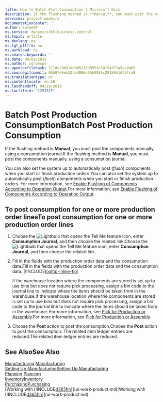 ```yaml
---
title: How to Batch Post Consumption | Microsoft Docs
description: If the flushing method is **Manual**, you must post the components manually, using a consumption journal.
services: project-madeira
documentationcenter: ''
author: SorenGP
ms.service: dynamics365-business-central
ms.topic: article
ms.devlang: na
ms.tgt_pltfrm: na
ms.workload: na
ms.search.keywords: ''
ms.date: 04/01/2019
ms.author: sgroespe
ms.openlocfilehash: 121dec9b91d0dd5215d9953e50154873a5ae2402
ms.sourcegitcommit: 60b87e5eb32bb408dd65b9855c29159b1dfbfca8
ms.translationtype: HT
ms.contentlocale: en-GB
ms.lasthandoff: 04/29/2019
ms.locfileid: "1253615"
---
```

# <a name="batch-post-production-consumption"></a><span data-ttu-id="c3db8-103">Batch Post Production Consumption</span><span class="sxs-lookup"><span data-stu-id="c3db8-103">Batch Post Production Consumption</span></span>
<span data-ttu-id="c3db8-104">If the flushing method is **Manual**, you must post the components manually, using a consumption journal.</span><span class="sxs-lookup"><span data-stu-id="c3db8-104">If the flushing method is **Manual**, you must post the components manually, using a consumption journal.</span></span>

<span data-ttu-id="c3db8-105">You can also set the system up to automatically post (*flush*) components when you start or finish production orders.</span><span class="sxs-lookup"><span data-stu-id="c3db8-105">You can also set the system up to automatically post (*flush*) components when you start or finish production orders.</span></span> <span data-ttu-id="c3db8-106">For more information, see [Enable Flushing of Components According to Operation Output](production-how-to-flush-components-according-to-operation-output.md).</span><span class="sxs-lookup"><span data-stu-id="c3db8-106">For more information, see [Enable Flushing of Components According to Operation Output](production-how-to-flush-components-according-to-operation-output.md).</span></span>

## <a name="to-post-consumption-for-one-or-more-production-order-lines"></a><span data-ttu-id="c3db8-107">To post consumption for one or more production order lines</span><span class="sxs-lookup"><span data-stu-id="c3db8-107">To post consumption for one or more production order lines</span></span>  
1.  <span data-ttu-id="c3db8-108">Choose the ![Lightbulb that opens the Tell Me feature](media/ui-search/search_small.png "Tell me what you want to do") icon, enter **Consumption Journal**, and then choose the related link.</span><span class="sxs-lookup"><span data-stu-id="c3db8-108">Choose the ![Lightbulb that opens the Tell Me feature](media/ui-search/search_small.png "Tell me what you want to do") icon, enter **Consumption Journal**, and then choose the related link.</span></span>  
2.  <span data-ttu-id="c3db8-109">Fill in the fields with the production order data and the consumption data.</span><span class="sxs-lookup"><span data-stu-id="c3db8-109">Fill in the fields with the production order data and the consumption data.</span></span> [!INCLUDE[tooltip-inline-tip](includes/tooltip-inline-tip_md.md)]  

    <span data-ttu-id="c3db8-110">If the warehouse location where the components are stored is set up to use bins but does not require pick processing, assign a bin code to the journal line to indicate where the items should be taken from in the warehouse.</span><span class="sxs-lookup"><span data-stu-id="c3db8-110">If the warehouse location where the components are stored is set up to use bins but does not require pick processing, assign a bin code to the journal line to indicate where the items should be taken from in the warehouse.</span></span> <span data-ttu-id="c3db8-111">For more information, see [Pick for Production or Assembly](warehouse-how-to-pick-for-production.md).</span><span class="sxs-lookup"><span data-stu-id="c3db8-111">For more information, see [Pick for Production or Assembly](warehouse-how-to-pick-for-production.md).</span></span>  
3.  <span data-ttu-id="c3db8-112">Choose the **Post** action to post the consumption.</span><span class="sxs-lookup"><span data-stu-id="c3db8-112">Choose the **Post** action to post the consumption.</span></span> <span data-ttu-id="c3db8-113">The related item ledger entries are reduced.</span><span class="sxs-lookup"><span data-stu-id="c3db8-113">The related item ledger entries are reduced.</span></span>

## <a name="see-also"></a><span data-ttu-id="c3db8-114">See Also</span><span class="sxs-lookup"><span data-stu-id="c3db8-114">See Also</span></span>  
<span data-ttu-id="c3db8-115">[Manufacturing](production-manage-manufacturing.md)  </span><span class="sxs-lookup"><span data-stu-id="c3db8-115">[Manufacturing](production-manage-manufacturing.md)  </span></span>  
[<span data-ttu-id="c3db8-116">Setting Up Manufacturing</span><span class="sxs-lookup"><span data-stu-id="c3db8-116">Setting Up Manufacturing</span></span>](production-configure-production-processes.md)  
<span data-ttu-id="c3db8-117">[Planning](production-planning.md)    </span><span class="sxs-lookup"><span data-stu-id="c3db8-117">[Planning](production-planning.md)    </span></span>  
[<span data-ttu-id="c3db8-118">Inventory</span><span class="sxs-lookup"><span data-stu-id="c3db8-118">Inventory</span></span>](inventory-manage-inventory.md)  
[<span data-ttu-id="c3db8-119">Purchasing</span><span class="sxs-lookup"><span data-stu-id="c3db8-119">Purchasing</span></span>](purchasing-manage-purchasing.md)  
<span data-ttu-id="c3db8-120">[Working with [!INCLUDE[d365fin](includes/d365fin_md.md)]](ui-work-product.md)</span><span class="sxs-lookup"><span data-stu-id="c3db8-120">[Working with [!INCLUDE[d365fin](includes/d365fin_md.md)]](ui-work-product.md)</span></span>
